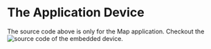 # The Application Device
The source code above is only for the Map application. Checkout the ![source code](https://github.com/ochi12/track_sphere-end_device) of the embedded device.
